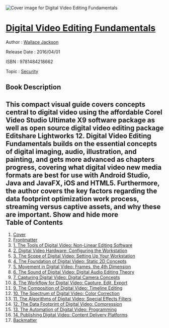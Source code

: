 ![Cover image for Digital Video Editing Fundamentals](https://imgdetail.ebookreading.net/cover/cover/security/EB9781484218662.jpg)

[Digital Video Editing Fundamentals](https://ebookreading.net/view/book/Digital+Video+Editing+Fundamentals-EB9781484218662_1.html "Digital Video Editing Fundamentals")
====================================================================================================================

Author : [Wallace Jackson](https://ebookreading.net/search/author/Wallace+Jackson)

Release Date : 2016/04/01

ISBN : 9781484218662

Topic : [Security](https://ebookreading.net/search/category/security)

Book Description
-----------------

 This compact visual guide covers concepts central to digital video using the affordable Corel Video Studio Ultimate X9 software package as well as open source digital video editing package Editshare Lightworks 12.
Digital Video Editing Fundamentals builds on the essential concepts of digital imaging, audio, illustration, and painting, and gets more advanced as chapters progress, covering what digital video new media formats are best for use with Android Studio, Java and JavaFX, iOS and HTML5.
Furthermore, the author covers the key factors regarding the data footprint optimization work process, streaming versus captive assets, and why these are important.
        Show and hide more                
Table of Contents
-----------------

1. [Cover](https://ebookreading.net/view/book/Digital+Video+Editing+Fundamentals-EB9781484218662_1.html)
1. [Frontmatter](https://ebookreading.net/view/book/Digital+Video+Editing+Fundamentals-EB9781484218662_2.html)
1. [1. The Tools of Digital Video: Non-Linear Editing Software](https://ebookreading.net/view/book/Digital+Video+Editing+Fundamentals-EB9781484218662_3.html)
1. [2. Digital Video Hardware: Configuring the Workstation](https://ebookreading.net/view/book/Digital+Video+Editing+Fundamentals-EB9781484218662_4.html)
1. [3. The Scope of Digital Video: Setting Up Your Workstation](https://ebookreading.net/view/book/Digital+Video+Editing+Fundamentals-EB9781484218662_5.html)
1. [4. The Foundation of Digital Video: Static 2D Concepts](https://ebookreading.net/view/book/Digital+Video+Editing+Fundamentals-EB9781484218662_6.html)
1. [5. Movement in Digital Video: Frames, the 4th Dimension](https://ebookreading.net/view/book/Digital+Video+Editing+Fundamentals-EB9781484218662_7.html)
1. [6. The Sound of Digital Video: Digital Audio Editing Theory](https://ebookreading.net/view/book/Digital+Video+Editing+Fundamentals-EB9781484218662_8.html)
1. [7. Capturing Digital Video: Digital Camera Concepts](https://ebookreading.net/view/book/Digital+Video+Editing+Fundamentals-EB9781484218662_9.html)
1. [8. The Workflow for Digital Video: Capture, Edit, Export](https://ebookreading.net/view/book/Digital+Video+Editing+Fundamentals-EB9781484218662_10.html)
1. [9. The Composition of Digital Video: Timeline Editing](https://ebookreading.net/view/book/Digital+Video+Editing+Fundamentals-EB9781484218662_11.html)
1. [10. The Spectrum of Digital Video: Color Correction](https://ebookreading.net/view/book/Digital+Video+Editing+Fundamentals-EB9781484218662_12.html)
1. [11. The Algorithms of Digital Video: Special Effects Filters](https://ebookreading.net/view/book/Digital+Video+Editing+Fundamentals-EB9781484218662_13.html)
1. [12. The Data Footprint of Digital Video: Compression](https://ebookreading.net/view/book/Digital+Video+Editing+Fundamentals-EB9781484218662_14.html)
1. [13. The Automation of Digital Video: Programming](https://ebookreading.net/view/book/Digital+Video+Editing+Fundamentals-EB9781484218662_15.html)
1. [14. Publishing Digital Video: Content Delivery Platforms](https://ebookreading.net/view/book/Digital+Video+Editing+Fundamentals-EB9781484218662_16.html)
1. [Backmatter](https://ebookreading.net/view/book/Digital+Video+Editing+Fundamentals-EB9781484218662_17.html)
